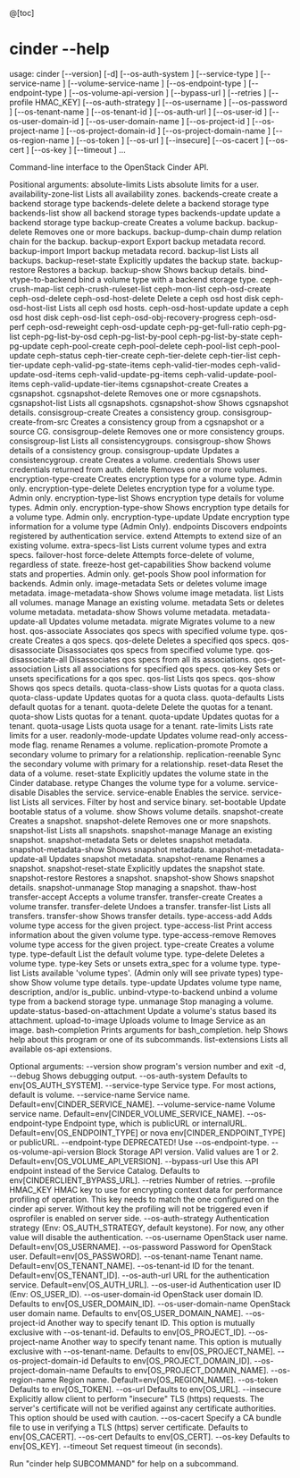 @[toc]
# cinder --help
usage: cinder [--version] [-d] [--os-auth-system <auth-system>]
              [--service-type <service-type>] [--service-name <service-name>]
              [--volume-service-name <volume-service-name>]
              [--os-endpoint-type <os-endpoint-type>]
              [--endpoint-type <endpoint-type>]
              [--os-volume-api-version <volume-api-ver>]
              [--bypass-url <bypass-url>] [--retries <retries>]
              [--profile HMAC_KEY] [--os-auth-strategy <auth-strategy>]
              [--os-username <auth-user-name>] [--os-password <auth-password>]
              [--os-tenant-name <auth-tenant-name>]
              [--os-tenant-id <auth-tenant-id>] [--os-auth-url <auth-url>]
              [--os-user-id <auth-user-id>]
              [--os-user-domain-id <auth-user-domain-id>]
              [--os-user-domain-name <auth-user-domain-name>]
              [--os-project-id <auth-project-id>]
              [--os-project-name <auth-project-name>]
              [--os-project-domain-id <auth-project-domain-id>]
              [--os-project-domain-name <auth-project-domain-name>]
              [--os-region-name <region-name>] [--os-token <token>]
              [--os-url <url>] [--insecure] [--os-cacert <ca-certificate>]
              [--os-cert <certificate>] [--os-key <key>] [--timeout <seconds>]
              <subcommand> ...

Command-line interface to the OpenStack Cinder API.

Positional arguments:
  <subcommand>
    absolute-limits     Lists absolute limits for a user.
    availability-zone-list
                        Lists all availability zones.
    backends-create     create a backend storage type
    backends-delete     delete a backend storage type
    backends-list       show all backend storage types
    backends-update     update a backend storage type
    backup-create       Creates a volume backup.
    backup-delete       Removes one or more backups.
    backup-dump-chain   dump relation chain for the backup.
    backup-export       Export backup metadata record.
    backup-import       Import backup metadata record.
    backup-list         Lists all backups.
    backup-reset-state  Explicitly updates the backup state.
    backup-restore      Restores a backup.
    backup-show         Shows backup details.
    bind-vtype-to-backend
                        bind a volume type with a backend storage type.
    ceph-crush-map-list
    ceph-crush-ruleset-list
    ceph-mon-list
    ceph-osd-create
    ceph-osd-delete
    ceph-osd-host-delete
                        Delete a ceph osd host disk
    ceph-osd-host-list  Lists all ceph osd hosts.
    ceph-osd-host-update
                        update a ceph osd host disk
    ceph-osd-list
    ceph-osd-obj-recovery-progress
    ceph-osd-perf
    ceph-osd-reweight
    ceph-osd-update
    ceph-pg-get-full-ratio
    ceph-pg-list
    ceph-pg-list-by-osd
    ceph-pg-list-by-pool
    ceph-pg-list-by-state
    ceph-pg-update
    ceph-pool-create
    ceph-pool-delete
    ceph-pool-list
    ceph-pool-update
    ceph-status
    ceph-tier-create
    ceph-tier-delete
    ceph-tier-list
    ceph-tier-update
    ceph-valid-pg-state-items
    ceph-valid-tier-modes
    ceph-valid-update-osd-items
    ceph-valid-update-pg-items
    ceph-valid-update-pool-items
    ceph-valid-update-tier-items
    cgsnapshot-create   Creates a cgsnapshot.
    cgsnapshot-delete   Removes one or more cgsnapshots.
    cgsnapshot-list     Lists all cgsnapshots.
    cgsnapshot-show     Shows cgsnapshot details.
    consisgroup-create  Creates a consistency group.
    consisgroup-create-from-src
                        Creates a consistency group from a cgsnapshot or a
                        source CG.
    consisgroup-delete  Removes one or more consistency groups.
    consisgroup-list    Lists all consistencygroups.
    consisgroup-show    Shows details of a consistency group.
    consisgroup-update  Updates a consistencygroup.
    create              Creates a volume.
    credentials         Shows user credentials returned from auth.
    delete              Removes one or more volumes.
    encryption-type-create
                        Creates encryption type for a volume type. Admin only.
    encryption-type-delete
                        Deletes encryption type for a volume type. Admin only.
    encryption-type-list
                        Shows encryption type details for volume types. Admin
                        only.
    encryption-type-show
                        Shows encryption type details for a volume type. Admin
                        only.
    encryption-type-update
                        Update encryption type information for a volume type
                        (Admin Only).
    endpoints           Discovers endpoints registered by authentication
                        service.
    extend              Attempts to extend size of an existing volume.
    extra-specs-list    Lists current volume types and extra specs.
    failover-host
    force-delete        Attempts force-delete of volume, regardless of state.
    freeze-host
    get-capabilities    Show backend volume stats and properties. Admin only.
    get-pools           Show pool information for backends. Admin only.
    image-metadata      Sets or deletes volume image metadata.
    image-metadata-show
                        Shows volume image metadata.
    list                Lists all volumes.
    manage              Manage an existing volume.
    metadata            Sets or deletes volume metadata.
    metadata-show       Shows volume metadata.
    metadata-update-all
                        Updates volume metadata.
    migrate             Migrates volume to a new host.
    qos-associate       Associates qos specs with specified volume type.
    qos-create          Creates a qos specs.
    qos-delete          Deletes a specified qos specs.
    qos-disassociate    Disassociates qos specs from specified volume type.
    qos-disassociate-all
                        Disassociates qos specs from all its associations.
    qos-get-association
                        Lists all associations for specified qos specs.
    qos-key             Sets or unsets specifications for a qos spec.
    qos-list            Lists qos specs.
    qos-show            Shows qos specs details.
    quota-class-show    Lists quotas for a quota class.
    quota-class-update  Updates quotas for a quota class.
    quota-defaults      Lists default quotas for a tenant.
    quota-delete        Delete the quotas for a tenant.
    quota-show          Lists quotas for a tenant.
    quota-update        Updates quotas for a tenant.
    quota-usage         Lists quota usage for a tenant.
    rate-limits         Lists rate limits for a user.
    readonly-mode-update
                        Updates volume read-only access-mode flag.
    rename              Renames a volume.
    replication-promote
                        Promote a secondary volume to primary for a
                        relationship.
    replication-reenable
                        Sync the secondary volume with primary for a
                        relationship.
    reset-data          Reset the data of a volume.
    reset-state         Explicitly updates the volume state in the Cinder
                        database.
    retype              Changes the volume type for a volume.
    service-disable     Disables the service.
    service-enable      Enables the service.
    service-list        Lists all services. Filter by host and service binary.
    set-bootable        Update bootable status of a volume.
    show                Shows volume details.
    snapshot-create     Creates a snapshot.
    snapshot-delete     Removes one or more snapshots.
    snapshot-list       Lists all snapshots.
    snapshot-manage     Manage an existing snapshot.
    snapshot-metadata   Sets or deletes snapshot metadata.
    snapshot-metadata-show
                        Shows snapshot metadata.
    snapshot-metadata-update-all
                        Updates snapshot metadata.
    snapshot-rename     Renames a snapshot.
    snapshot-reset-state
                        Explicitly updates the snapshot state.
    snapshot-restore    Restores a snapshot.
    snapshot-show       Shows snapshot details.
    snapshot-unmanage   Stop managing a snapshot.
    thaw-host
    transfer-accept     Accepts a volume transfer.
    transfer-create     Creates a volume transfer.
    transfer-delete     Undoes a transfer.
    transfer-list       Lists all transfers.
    transfer-show       Shows transfer details.
    type-access-add     Adds volume type access for the given project.
    type-access-list    Print access information about the given volume type.
    type-access-remove  Removes volume type access for the given project.
    type-create         Creates a volume type.
    type-default        List the default volume type.
    type-delete         Deletes a volume type.
    type-key            Sets or unsets extra_spec for a volume type.
    type-list           Lists available 'volume types'. (Admin only will see
                        private types)
    type-show           Show volume type details.
    type-update         Updates volume type name, description, and/or
                        is_public.
    unbind-vtype-to-backend
                        unbind a volume type from a backend storage type.
    unmanage            Stop managing a volume.
    update-status-based-on-attachment
                        Update a volume's status based its attachment.
    upload-to-image     Uploads volume to Image Service as an image.
    bash-completion     Prints arguments for bash_completion.
    help                Shows help about this program or one of its
                        subcommands.
    list-extensions     Lists all available os-api extensions.

Optional arguments:
  --version             show program's version number and exit
  -d, --debug           Shows debugging output.
  --os-auth-system <auth-system>
                        Defaults to env[OS_AUTH_SYSTEM].
  --service-type <service-type>
                        Service type. For most actions, default is volume.
  --service-name <service-name>
                        Service name. Default=env[CINDER_SERVICE_NAME].
  --volume-service-name <volume-service-name>
                        Volume service name.
                        Default=env[CINDER_VOLUME_SERVICE_NAME].
  --os-endpoint-type <os-endpoint-type>
                        Endpoint type, which is publicURL or internalURL.
                        Default=env[OS_ENDPOINT_TYPE] or nova
                        env[CINDER_ENDPOINT_TYPE] or publicURL.
  --endpoint-type <endpoint-type>
                        DEPRECATED! Use --os-endpoint-type.
  --os-volume-api-version <volume-api-ver>
                        Block Storage API version. Valid values are 1 or 2.
                        Default=env[OS_VOLUME_API_VERSION].
  --bypass-url <bypass-url>
                        Use this API endpoint instead of the Service Catalog.
                        Defaults to env[CINDERCLIENT_BYPASS_URL].
  --retries <retries>   Number of retries.
  --profile HMAC_KEY    HMAC key to use for encrypting context data for
                        performance profiling of operation. This key needs to
                        match the one configured on the cinder api server.
                        Without key the profiling will not be triggered even
                        if osprofiler is enabled on server side.
  --os-auth-strategy <auth-strategy>
                        Authentication strategy (Env: OS_AUTH_STRATEGY,
                        default keystone). For now, any other value will
                        disable the authentication.
  --os-username <auth-user-name>
                        OpenStack user name. Default=env[OS_USERNAME].
  --os-password <auth-password>
                        Password for OpenStack user. Default=env[OS_PASSWORD].
  --os-tenant-name <auth-tenant-name>
                        Tenant name. Default=env[OS_TENANT_NAME].
  --os-tenant-id <auth-tenant-id>
                        ID for the tenant. Default=env[OS_TENANT_ID].
  --os-auth-url <auth-url>
                        URL for the authentication service.
                        Default=env[OS_AUTH_URL].
  --os-user-id <auth-user-id>
                        Authentication user ID (Env: OS_USER_ID).
  --os-user-domain-id <auth-user-domain-id>
                        OpenStack user domain ID. Defaults to
                        env[OS_USER_DOMAIN_ID].
  --os-user-domain-name <auth-user-domain-name>
                        OpenStack user domain name. Defaults to
                        env[OS_USER_DOMAIN_NAME].
  --os-project-id <auth-project-id>
                        Another way to specify tenant ID. This option is
                        mutually exclusive with --os-tenant-id. Defaults to
                        env[OS_PROJECT_ID].
  --os-project-name <auth-project-name>
                        Another way to specify tenant name. This option is
                        mutually exclusive with --os-tenant-name. Defaults to
                        env[OS_PROJECT_NAME].
  --os-project-domain-id <auth-project-domain-id>
                        Defaults to env[OS_PROJECT_DOMAIN_ID].
  --os-project-domain-name <auth-project-domain-name>
                        Defaults to env[OS_PROJECT_DOMAIN_NAME].
  --os-region-name <region-name>
                        Region name. Default=env[OS_REGION_NAME].
  --os-token <token>    Defaults to env[OS_TOKEN].
  --os-url <url>        Defaults to env[OS_URL].
  --insecure            Explicitly allow client to perform "insecure" TLS
                        (https) requests. The server's certificate will not be
                        verified against any certificate authorities. This
                        option should be used with caution.
  --os-cacert <ca-certificate>
                        Specify a CA bundle file to use in verifying a TLS
                        (https) server certificate. Defaults to
                        env[OS_CACERT].
  --os-cert <certificate>
                        Defaults to env[OS_CERT].
  --os-key <key>        Defaults to env[OS_KEY].
  --timeout <seconds>   Set request timeout (in seconds).

Run "cinder help SUBCOMMAND" for help on a subcommand.

